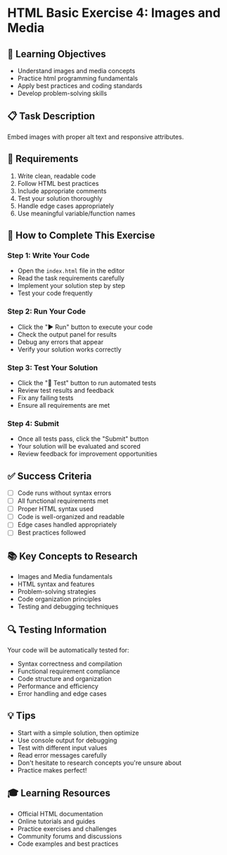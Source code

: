 # HTML Basic Exercise 4: Images and Media

## 🎯 Learning Objectives
- Understand images and media concepts
- Practice html programming fundamentals
- Apply best practices and coding standards
- Develop problem-solving skills

## 📋 Task Description
Embed images with proper alt text and responsive attributes.

## 🔧 Requirements
1. Write clean, readable code
2. Follow HTML best practices
3. Include appropriate comments
4. Test your solution thoroughly
5. Handle edge cases appropriately
6. Use meaningful variable/function names

## 🚀 How to Complete This Exercise

### Step 1: Write Your Code
- Open the `index.html` file in the editor
- Read the task requirements carefully
- Implement your solution step by step
- Test your code frequently

### Step 2: Run Your Code
- Click the "▶️ Run" button to execute your code
- Check the output panel for results
- Debug any errors that appear
- Verify your solution works correctly

### Step 3: Test Your Solution
- Click the "🧪 Test" button to run automated tests
- Review test results and feedback
- Fix any failing tests
- Ensure all requirements are met

### Step 4: Submit
- Once all tests pass, click the "Submit" button
- Your solution will be evaluated and scored
- Review feedback for improvement opportunities

## ✅ Success Criteria
- [ ] Code runs without syntax errors
- [ ] All functional requirements met
- [ ] Proper HTML syntax used
- [ ] Code is well-organized and readable
- [ ] Edge cases handled appropriately
- [ ] Best practices followed

## 📚 Key Concepts to Research
- Images and Media fundamentals
- HTML syntax and features
- Problem-solving strategies
- Code organization principles
- Testing and debugging techniques

## 🔍 Testing Information
Your code will be automatically tested for:
- Syntax correctness and compilation
- Functional requirement compliance
- Code structure and organization
- Performance and efficiency
- Error handling and edge cases

## 💡 Tips
- Start with a simple solution, then optimize
- Use console output for debugging
- Test with different input values
- Read error messages carefully
- Don't hesitate to research concepts you're unsure about
- Practice makes perfect!

## 🎓 Learning Resources
- Official HTML documentation
- Online tutorials and guides
- Practice exercises and challenges
- Community forums and discussions
- Code examples and best practices